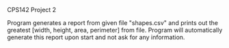 CPS142 Project 2

Program generates a report from given file "shapes.csv" and prints out the greatest [width, height, area, perimeter] from file. Program will automatically generate this report upon start and not ask for any information. 